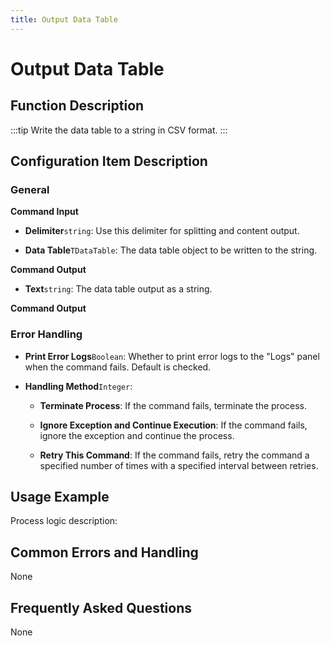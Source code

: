 ```yaml
---
title: Output Data Table
---
```


# Output Data Table

## Function Description

:::tip 
Write the data table to a string in CSV format.
:::

## Configuration Item Description

### General

**Command Input**

- **Delimiter**`string`: Use this delimiter for splitting and content output.

- **Data Table**`TDataTable`: The data table object to be written to the string.


**Command Output**

- **Text**`string`: The data table output as a string.


**Command Output**

### Error Handling

- **Print Error Logs**`Boolean`: Whether to print error logs to the "Logs" panel when the command fails. Default is checked. 

- **Handling Method**`Integer`:

    - **Terminate Process**: If the command fails, terminate the process.

    - **Ignore Exception and Continue Execution**: If the command fails, ignore the exception and continue the process.

    - **Retry This Command**: If the command fails, retry the command a specified number of times with a specified interval between retries.

## Usage Example

Process logic description:

## Common Errors and Handling

None

## Frequently Asked Questions

None

